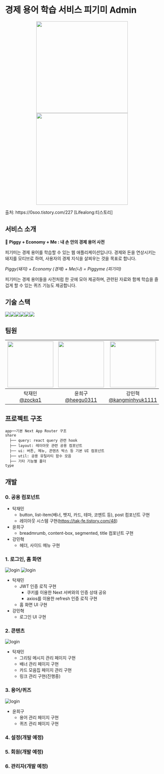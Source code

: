# 경제 용어 학습 서비스 피기미 Admin

<p align="center">
<img src="docs/mobile.png" height="300"/><img src="docs/form.png" height="300"/></p>
출처: https://0soo.tistory.com/227 [Lifealong:티스토리]
<br>

## 서비스 소개

🐷 **Piggy + Economy + Me : 내 손 안의 경제 용어 사전**

피기미는 경제 용어를 학습할 수 있는 웹 애플리케이션입니다. 경제와 돈을 연상시키는 돼지를 모티브로 하여, 사용자의 경제 지식을 살찌우는 것을 목표로 합니다.

_Piggy(돼지) + Economy (경제) + Me(나) = Piggyme (피기미)_

피기미는 경제 용어들을 사전처럼 한 곳에 모아 제공하며, 관련된 자료와 함께 학습을 즐겁게 할 수 있는 퀴즈 기능도 제공합니다.

## 기술 스택

<img src="https://img.shields.io/badge/next.js-000000?style=for-the-badge&logo=nextdotjs&logoColor=white"><img src="https://img.shields.io/badge/tailwindcss-06B6D4?style=for-the-badge&logo=tailwindcss&logoColor=white"><img src="https://img.shields.io/badge/reactquery-FF4154?style=for-the-badge&logo=reactquery&logoColor=white"><img src="https://img.shields.io/badge/storybook-FF4785?style=for-the-badge&logo=storybook&logoColor=white"><img src="https://img.shields.io/badge/Ant Design-0170FE?style=for-the-badge&logo=Ant Design&logoColor=white"><img src="https://img.shields.io/badge/typescript-3178C6?style=for-the-badge&logo=typescript&logoColor=white">

## 팀원

| <img src="https://avatars.githubusercontent.com/u/66828705?v=4" width="150" height="150"/> | <img src="https://avatars.githubusercontent.com/u/13115713?v=4" width="150" height="150"/> | <img src="https://avatars.githubusercontent.com/u/96116158?v=4" width="150" height="150"/> |
| :----------------------------------------------------------------------------------------: | :----------------------------------------------------------------------------------------: | :----------------------------------------------------------------------------------------: |
|                      탁재민<br/>[@zockq1](https://github.com/zockq1)                       |                   윤희구<br/>[@heegu0311](https://github.com/heegu0311)                    |             강민혁<br/>[@kangminhyuk1111](https://github.com/kangminhyuk1111)              |

## 프로젝트 구조

```
app──기본 Next App Router 구조
share
  ├── query: react query 관련 hook
  ├── layout: 레이아웃 관련 공용 컴포넌트
  ├── ui: 버튼, 메뉴, 콘텐츠 박스 등 기본 UI 컴포넌트
  ├── util: 공용 유틸리티 함수 모음
  ├── 기타 기능별 폴더
type
```

## 개발

### 0. 공용 컴포넌트

- 탁재민
  - button, list-item(배너, 뱃지, 카드, 테마, 코멘트 등), post 컴포넌트 구현
  - 레이아웃 시스템 구현(https://tak-fe.tistory.com/48)
- 윤희구
  - breadmrumb, content-box, segmented, title 컴포넌트 구현
- 강민혁
  - 헤더, 사이드 메뉴 구현

### 1. 로그인, 홈 화면

![login](/docs/login.png)
![login](/docs/home.png)

- 탁재민
  - JWT 인증 로직 구현
    - 쿠키를 이용한 Next 서버와의 인증 상태 공유
    - axios를 이용한 refresh 인증 로직 구현
  - 홈 화면 UI 구현
- 강민혁
  - 로그인 UI 구현

### 2. 콘텐츠

![login](/docs/form.png)

- 탁재민
  - 그리팅 메시지 관리 페이지 구현
  - 배너 관리 페이지 구현
  - 카드 모음집 페이지 관리 구현
  - 링크 관리 구현(진행중)

### 3. 용어/퀴즈

![login](/docs/quiz.png)

- 윤희구
  - 용어 관리 페이지 구현
  - 퀴즈 관리 페이지 구현

### 4. 설정(개발 예정)

### 5. 회원(개발 예정)

### 6. 관리자(개발 예정)
